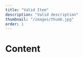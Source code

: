 ```yaml
---
title: "Valid Item"
description: "Valid description"
thumbnail: "/images/thumb.jpg"
order: 1
---
```

# Content